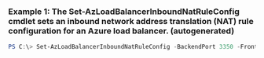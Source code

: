 ### Example 1: The Set-AzLoadBalancerInboundNatRuleConfig cmdlet sets an inbound network address translation (NAT) rule configuration for an Azure load balancer. (autogenerated)
```powershell
PS C:\> Set-AzLoadBalancerInboundNatRuleConfig -BackendPort 3350 -FrontendIpConfiguration $slb.FrontendIpConfigurations[0] -FrontendPort 3350 -IdleTimeoutInMinutes 5 -Name NewNatRule -Protocol Tcp
```

